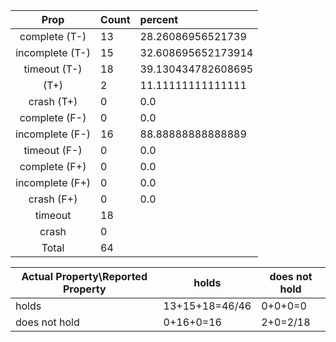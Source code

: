 
| Prop | Count | percent |
|:----:|:------|:--|
|complete   (T-)|13| 28.26086956521739 |
|incomplete (T-)|15|32.608695652173914 |
|timeout    (T-)|18|39.130434782608695 |
|           (T+)|2|11.11111111111111 |
|crash      (T+)|0|0.0 |
|complete   (F-)|0|0.0 |
|incomplete (F-)|16|88.88888888888889 |
|timeout    (F-)|0|0.0 |
|complete   (F+)|0|0.0 |
|incomplete (F+)|0|0.0 |
|crash      (F+)|0|0.0 |
|timeout        |18| |
|crash          |0| |
|Total          |64| |

| Actual Property\Reported Property | holds | does not hold |
|------------------------------------|-------|---------------|
| holds | 13+15+18=46/46 | 0+0+0=0 |
| does not hold | 0+16+0=16 | 2+0=2/18 |

